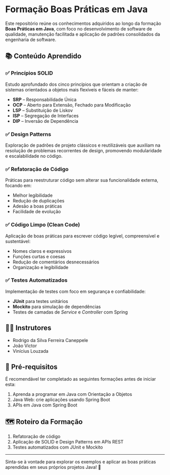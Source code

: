 
# Formação Boas Práticas em Java

Este repositório reúne os conhecimentos adquiridos ao longo da formação **Boas Práticas em Java**, com foco no desenvolvimento de software de qualidade, manutenção facilitada e aplicação de padrões consolidados da engenharia de software.

## 📚 Conteúdo Aprendido

### ✅ Princípios SOLID  
Estudo aprofundado dos cinco princípios que orientam a criação de sistemas orientados a objetos mais flexíveis e fáceis de manter:
- **SRP** – Responsabilidade Única  
- **OCP** – Aberto para Extensão, Fechado para Modificação  
- **LSP** – Substituição de Liskov  
- **ISP** – Segregação de Interfaces  
- **DIP** – Inversão de Dependência

### ✅ Design Patterns  
Exploração de padrões de projeto clássicos e reutilizáveis que auxiliam na resolução de problemas recorrentes de design, promovendo modularidade e escalabilidade no código.

### ✅ Refatoração de Código  
Práticas para reestruturar código sem alterar sua funcionalidade externa, focando em:
- Melhor legibilidade  
- Redução de duplicações  
- Adesão a boas práticas  
- Facilidade de evolução

### ✅ Código Limpo (Clean Code)  
Aplicação de boas práticas para escrever código legível, compreensível e sustentável:
- Nomes claros e expressivos  
- Funções curtas e coesas  
- Redução de comentários desnecessários  
- Organização e legibilidade

### ✅ Testes Automatizados  
Implementação de testes com foco em segurança e confiabilidade:
- **JUnit** para testes unitários  
- **Mockito** para simulação de dependências  
- Testes de camadas de *Service* e *Controller* com Spring

## 👨‍🏫 Instrutores  
- Rodrigo da Silva Ferreira Caneppele  
- João Victor  
- Vinícius Louzada

## 🧰 Pré-requisitos  
É recomendável ter completado as seguintes formações antes de iniciar esta:
1. Aprenda a programar em Java com Orientação a Objetos  
2. Java Web: crie aplicações usando Spring Boot  
3. APIs em Java com Spring Boot  

## 🗺️ Roteiro da Formação  
1. Refatoração de código  
2. Aplicação de SOLID e Design Patterns em APIs REST  
3. Testes automatizados com JUnit e Mockito

---

Sinta-se à vontade para explorar os exemplos e aplicar as boas práticas aprendidas em seus próprios projetos Java! 🚀
